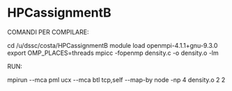 # HPCassignmentB

COMANDI PER COMPILARE:

cd /u/dssc/costa/HPCassignmentB
module load openmpi-4.1.1+gnu-9.3.0
export OMP_PLACES=threads                                                                                                                                                  mpicc -fopenmp density.c -o density.o -lm

RUN:

mpirun --mca pml ucx --mca btl tcp,self --map-by node -np 4 density.o 2 2
